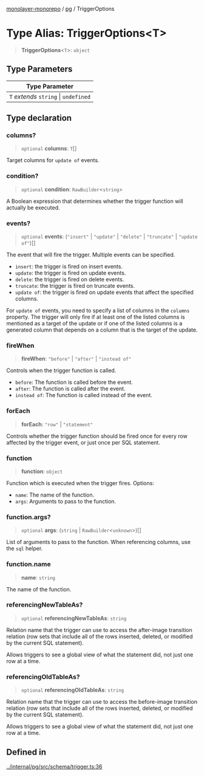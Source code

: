 [monolayer-monorepo](../../index.md) / [pg](../index.md) / TriggerOptions

# Type Alias: TriggerOptions\<T\>

> **TriggerOptions**\<`T`\>: `object`

## Type Parameters

| Type Parameter |
| ------ |
| `T` *extends* `string` \| `undefined` |

## Type declaration

### columns?

> `optional` **columns**: `T`[]

Target columns for `update of` events.

### condition?

> `optional` **condition**: `RawBuilder`\<`string`\>

A Boolean expression that determines whether the trigger function will actually be executed.

### events?

> `optional` **events**: (`"insert"` \| `"update"` \| `"delete"` \| `"truncate"` \| `"update of"`)[]

The event that will fire the trigger. Multiple events can be specified.
- `insert`: the trigger is fired on insert events.
- `update`: the trigger is fired on update events.
- `delete`: the trigger is fired on delete events.
- `truncate`: the trigger is fired on truncate events.
- `update of`: the trigger is fired on update events that affect the specified columns.

For `update of` events, you need to specify a list of columns in the `columns` property.
The trigger will only fire if at least one of the listed columns is mentioned as a target of the update
or if one of the listed columns is a generated column that depends on a column that is the target of the update.

### fireWhen

> **fireWhen**: `"before"` \| `"after"` \| `"instead of"`

Controls when the trigger function is called.

- `before`: The function is called before the event.
- `after`: The function is called after the event.
- `instead of`: The function is called instead of the event.

### forEach

> **forEach**: `"row"` \| `"statement"`

Controls whether the trigger function should be fired once for every row affected by the trigger event,
or just once per SQL statement.

### function

> **function**: `object`

Function which is executed when the trigger fires.
Options:
- `name`: The name of the function.
- `args`: Arguments to pass to the function.

### function.args?

> `optional` **args**: (`string` \| `RawBuilder`\<`unknown`\>)[]

List of arguments to pass to the function.
When referencing columns, use the `sql` helper.

### function.name

> **name**: `string`

The name of the function.

### referencingNewTableAs?

> `optional` **referencingNewTableAs**: `string`

Relation name that the trigger can use to access the after-image transition relation
(row sets that include all of the rows inserted, deleted, or modified by the current SQL statement).

Allows triggers to see a global view of what the statement did, not just one row at a time.

### referencingOldTableAs?

> `optional` **referencingOldTableAs**: `string`

Relation name that the trigger can use to access the before-image transition relation
(row sets that include all of the rows inserted, deleted, or modified by the current SQL statement).

Allows triggers to see a global view of what the statement did, not just one row at a time.

## Defined in

[../internal/pg/src/schema/trigger.ts:36](https://github.com/dunkelbraun/monolayer/blob/6bdf3be3c6969418f99f4a76945aeb545cab66bd/internal/pg/src/schema/trigger.ts#L36)
